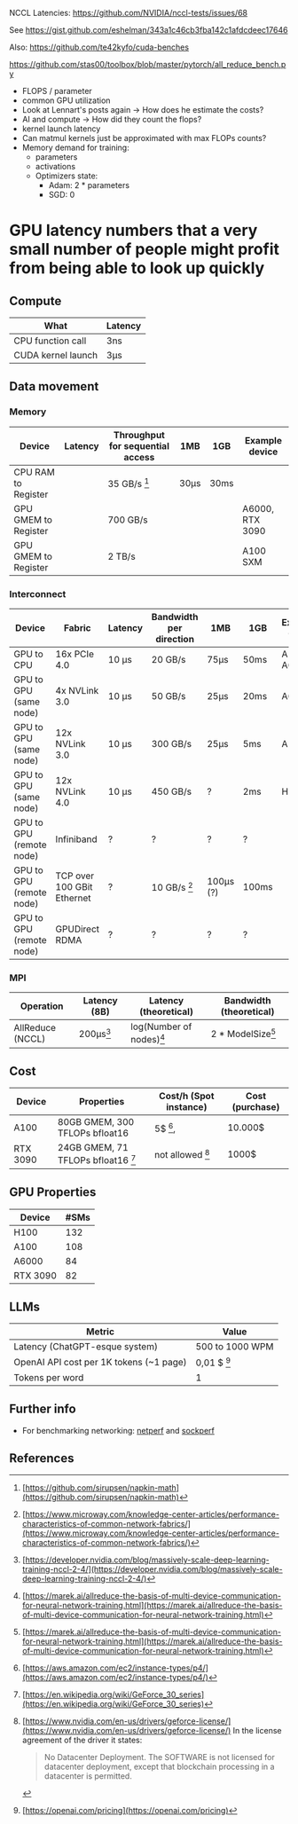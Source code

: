 NCCL Latencies: https://github.com/NVIDIA/nccl-tests/issues/68

See https://gist.github.com/eshelman/343a1c46cb3fba142c1afdcdeec17646

Also: https://github.com/te42kyfo/cuda-benches

https://github.com/stas00/toolbox/blob/master/pytorch/all_reduce_bench.py

- FLOPS / parameter
- common GPU utilization
- Look at Lennart's posts again -> How does he estimate the costs?
- AI and compute -> How did they count the flops?
- kernel launch latency
- Can matmul kernels just be approximated with max FLOPs counts?
- Memory demand for training:
    - parameters 
    - activations
    - Optimizers state:
        - Adam: 2 * parameters
        - SGD: 0

# GPU latency numbers that a very small number of people might profit from being able to look up quickly

## Compute

| What               | Latency |
|--------------------|---------|
| CPU function call  | 3ns     |
| CUDA kernel launch | 3μs     |


## Data movement

### Memory

| Device               | Latency | Throughput for sequential access | 1MB  | 1GB  | Example device  |
|----------------------|---------|----------------------------------|------|------|-----------------|
| CPU RAM to Register  |         | 35 GB/s [^sirupsenNapkin]        | 30μs | 30ms |                 |
| GPU GMEM to Register |         | 700 GB/s                         |      |      | A6000, RTX 3090 |
| GPU GMEM to Register |         | 2 TB/s                           |      |      | A100 SXM        |

### Interconnect

| Device                   | Fabric                     | Latency | Bandwidth per direction  | 1MB       | 1GB   | Example GPUs |
|--------------------------|----------------------------|---------|--------------------------|-----------|-------|--------------|
| GPU to CPU               | 16x PCIe 4.0               | 10 μs   | 20 GB/s                  | 75μs      | 50ms  | A100, A6000  |
| GPU to GPU (same node)   | 4x NVLink 3.0              | 10 μs   | 50 GB/s                  | 25μs      | 20ms  | A6000        |
| GPU to GPU (same node)   | 12x NVLink 3.0             | 10 μs   | 300 GB/s                 | 25μs      | 5ms   | A100         |
| GPU to GPU (same node)   | 12x NVLink 4.0             | 10 μs   | 450 GB/s                 | ?         | 2ms   | H100         |
| GPU to GPU (remote node) | Infiniband                 | ?       | ?                        | ?         | ?     |              |
| GPU to GPU (remote node) | TCP over 100 GBit Ethernet | ?       | 10 GB/s [^100GbMellanox] | 100μs (?) | 100ms |              |
| GPU to GPU (remote node) | GPUDirect RDMA             | ?       | ?                        | ?         | ?     |              |

### MPI
| Operation        | Latency (8B)   | Latency (theoretical)                 | Bandwidth (theoretical)         |
|------------------|----------------|---------------------------------------|---------------------------------|
| AllReduce (NCCL) | 200μs[^NCCL24] | log(Number of nodes)[^marekAllReduce] | 2 \* ModelSize[^marekAllReduce] |

## Cost

| Device   | Properties                                   | Cost/h (Spot instance)          | Cost (purchase) |
|----------|----------------------------------------------|---------------------------------|-----------------|
| A100     | 80GB GMEM, 300 TFLOPs bfloat16               | 5$ [^awsP4],                    | 10.000$         |
| RTX 3090 | 24GB GMEM, 71 TFLOPs bfloat16 [^rtx3090perf] | not allowed [^consumerGpuCloud] | 1000$           |

## GPU Properties
| Device   | \#SMs |
|----------|-------|
| H100     | 132   |
| A100     | 108   |
| A6000    | 84    |
| RTX 3090 | 82    |

## LLMs

| Metric                                  | Value                   |
|-----------------------------------------|-------------------------|
| Latency (ChatGPT-esque system)          | 500 to 1000 WPM         |
| OpenAI API cost per 1K tokens (~1 page) | 0,01 $ [^openaiPricing] |
| Tokens per word                         | 1                       |

## Further info
- For benchmarking networking: [netperf](https://github.com/HewlettPackard/netperf) and [sockperf](https://github.com/Mellanox/sockperf)

## References

[^sirupsenNapkin]: [https://github.com/sirupsen/napkin-math](https://github.com/sirupsen/napkin-math)
[^awsP4]: [https://aws.amazon.com/ec2/instance-types/p4/](https://aws.amazon.com/ec2/instance-types/p4/)
[^rtx3090perf]: [https://en.wikipedia.org/wiki/GeForce_30_series](https://en.wikipedia.org/wiki/GeForce_30_series)
[^consumerGpuCloud]: [https://www.nvidia.com/en-us/drivers/geforce-license/](https://www.nvidia.com/en-us/drivers/geforce-license/)
    In the license agreement of the driver it states:
    > No Datacenter Deployment. The SOFTWARE is not licensed for datacenter deployment, except that blockchain processing in a datacenter is permitted.

[^openaiPricing]: [https://openai.com/pricing](https://openai.com/pricing) 
[^100GbMellanox]: [https://www.microway.com/knowledge-center-articles/performance-characteristics-of-common-network-fabrics/](https://www.microway.com/knowledge-center-articles/performance-characteristics-of-common-network-fabrics/)
[^NCCL24]: [https://developer.nvidia.com/blog/massively-scale-deep-learning-training-nccl-2-4/](https://developer.nvidia.com/blog/massively-scale-deep-learning-training-nccl-2-4/)
[^marekAllReduce]: [https://marek.ai/allreduce-the-basis-of-multi-device-communication-for-neural-network-training.html](https://marek.ai/allreduce-the-basis-of-multi-device-communication-for-neural-network-training.html)


